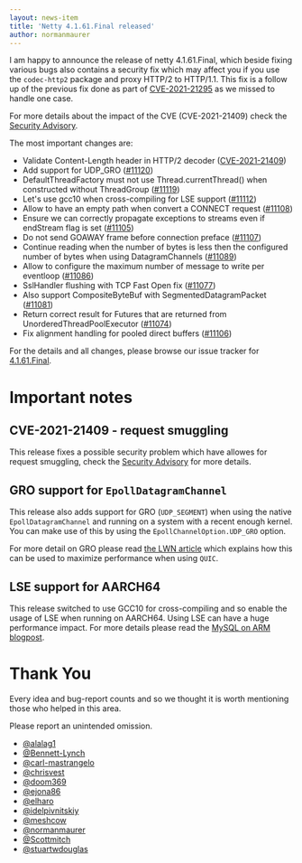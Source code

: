 ```yaml
---
layout: news-item
title: 'Netty 4.1.61.Final released'
author: normanmaurer
---
```


I am happy to announce the release of netty 4.1.61.Final, which beside fixing various bugs also contains a security fix which may affect you if you use the `codec-http2` package and proxy HTTP/2 to HTTP/1.1. This fix is a follow up of the previous fix done as part of [CVE-2021-21295](https://github.com/netty/netty/security/advisories/GHSA-wm47-8v5p-wjpj) as we missed to handle one case.

For more details about the impact of the CVE (CVE-2021-21409) check the [Security Advisory](https://github.com/netty/netty/security/advisories/GHSA-f256-j965-7f32).

The most important changes are:

* Validate Content-Length header in HTTP/2 decoder ([CVE-2021-21409](https://github.com/netty/netty/commit/b0fa4d5aab4215f3c22ce6123dd8dd5f38dc0432))
* Add support for UDP_GRO ([#11120](https://github.com/netty/netty/pull/11120))
* DefaultThreadFactory must not use Thread.currentThread() when constructed without ThreadGroup ([#11119](https://github.com/netty/netty/pull/11119))
* Let's use gcc10 when cross-compiling for LSE support ([#11112](https://github.com/netty/netty/pull/11112))
* Allow to have an empty path when convert a CONNECT request ([#11108](https://github.com/netty/netty/pull/11108))
* Ensure we can correctly propagate exceptions to streams even if endStream flag is set ([#11105](https://github.com/netty/netty/pull/11105))
* Do not send GOAWAY frame before connection preface ([#11107](https://github.com/netty/netty/pull/11107))
* Continue reading when the number of bytes is less then the configured number of bytes when using DatagramChannels ([#11089](https://github.com/netty/netty/pull/11089))
* Allow to configure the maximum number of message to write per eventloop ([#11086](https://github.com/netty/netty/pull/11086))
* SslHandler flushing with TCP Fast Open fix ([#11077](https://github.com/netty/netty/pull/11077))
* Also support CompositeByteBuf with SegmentedDatagramPacket ([#11081](https://github.com/netty/netty/pull/11081))
* Return correct result for Futures that are returned from UnorderedThreadPoolExecutor ([#11074](https://github.com/netty/netty/pull/11074))
* Fix alignment handling for pooled direct buffers ([#11106](https://github.com/netty/netty/pull/11106)) 

For the details and all changes, please browse our issue tracker for [4.1.61.Final](https://github.com/netty/netty/milestone/236?closed=1). 

# Important notes

## CVE-2021-21409 - request smuggling

This release fixes a possible security problem which have allowes for request smuggling, check the [Security Advisory](https://github.com/netty/netty/security/advisories/GHSA-f256-j965-7f32) for more details.

## GRO support for `EpollDatagramChannel`

This release also adds support for GRO (`UDP_SEGMENT`) when using the native `EpollDatagramChannel` and running on a system with a recent enough kernel. You can make use of this by using the `EpollChannelOption.UDP_GRO` option.

For more detail on GRO please read [the LWN article](https://lwn.net/Articles/768995/) which explains how this can be used to maximize performance when using `QUIC`.

## LSE support for AARCH64

This release switched to use GCC10 for cross-compiling and so enable the usage of LSE when running on AARCH64. Using LSE can have a huge performance impact. For more details please read the [MySQL on ARM blogpost](https://mysqlonarm.github.io/ARM-LSE-and-MySQL/).


# Thank You

Every idea and bug-report counts and so we thought it is worth mentioning those who helped in this area.

Please report an unintended omission.
     
* [@alalag1](https://github.com/alalag1)       
* [@Bennett-Lynch](https://github.com/Bennett-Lynch) 
* [@carl-mastrangelo](https://github.com/carl-mastrangelo) 
* [@chrisvest](https://github.com/chrisvest) 
* [@doom369](https://github.com/doom369) 
* [@ejona86](https://github.com/ejona86) 
* [@elharo](https://github.com/elharo) 
* [@idelpivnitskiy](https://github.com/idelpivnitskiy) 
* [@meshcow](https://github.com/meshcow) 
* [@normanmaurer](https://github.com/normanmaurer)
* [@Scottmitch](https://github.com/Scottmitch)
* [@stuartwdouglas](https://github.com/stuartwdouglas)

  


